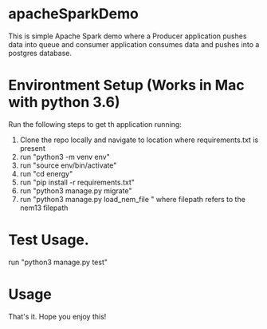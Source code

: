 # apacheSparkDemo
This is simple Apache Spark demo where a Producer application pushes data into queue and consumer application consumes data and pushes into a postgres database.

# Environtment Setup (Works in Mac with python 3.6)
Run the following steps to get th application running:
  1. Clone the repo locally and navigate to location where requirements.txt is present
  2. run "python3 -m venv env"
  3. run "source env/bin/activate"
  4. run "cd energy"
  5. run "pip install -r requirements.txt"
  6. run "python3 manage.py migrate"
  7. run "python3 manage.py load_nem_file <filepath>" where filepath refers to the nem13 filepath

# Test Usage.
run "python3 manage.py test"

# Usage


That's it. Hope you enjoy this!



